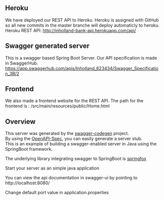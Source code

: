 ## Heroku
We have deployed our REST API to Heroku. Heroku is assigned with GitHub so all new commits in the master branche will deploy automaticly to heroku.
Heroku REST API: http://inholland-bank-api.herokuapp.com/api/

## Swagger generated server
This is a swagger based Spring Boot Server.
Our API specification is made in SwaggerHub: https://app.swaggerhub.com/apis/Inholland_623434/Swagger_Specification_3B/2

## Frontend
We also made a frontend website for the REST API. The path for the frontend is : /src/main/resources/public/Home.html

## Overview  
This server was generated by the [swagger-codegen](https://github.com/swagger-api/swagger-codegen) project.  
By using the [OpenAPI-Spec](https://github.com/swagger-api/swagger-core), you can easily generate a server stub.  
This is an example of building a swagger-enabled server in Java using the SpringBoot framework.  

The underlying library integrating swagger to SpringBoot is [springfox](https://github.com/springfox/springfox)  

Start your server as an simple java application  

You can view the api documentation in swagger-ui by pointing to  
http://localhost:8080/  

Change default port value in application.properties